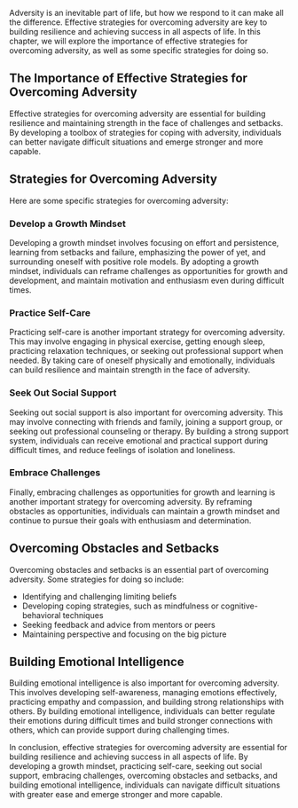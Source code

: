 
Adversity is an inevitable part of life, but how we respond to it can make all the difference. Effective strategies for overcoming adversity are key to building resilience and achieving success in all aspects of life. In this chapter, we will explore the importance of effective strategies for overcoming adversity, as well as some specific strategies for doing so.

The Importance of Effective Strategies for Overcoming Adversity
---------------------------------------------------------------

Effective strategies for overcoming adversity are essential for building resilience and maintaining strength in the face of challenges and setbacks. By developing a toolbox of strategies for coping with adversity, individuals can better navigate difficult situations and emerge stronger and more capable.

Strategies for Overcoming Adversity
-----------------------------------

Here are some specific strategies for overcoming adversity:

### Develop a Growth Mindset

Developing a growth mindset involves focusing on effort and persistence, learning from setbacks and failure, emphasizing the power of yet, and surrounding oneself with positive role models. By adopting a growth mindset, individuals can reframe challenges as opportunities for growth and development, and maintain motivation and enthusiasm even during difficult times.

### Practice Self-Care

Practicing self-care is another important strategy for overcoming adversity. This may involve engaging in physical exercise, getting enough sleep, practicing relaxation techniques, or seeking out professional support when needed. By taking care of oneself physically and emotionally, individuals can build resilience and maintain strength in the face of adversity.

### Seek Out Social Support

Seeking out social support is also important for overcoming adversity. This may involve connecting with friends and family, joining a support group, or seeking out professional counseling or therapy. By building a strong support system, individuals can receive emotional and practical support during difficult times, and reduce feelings of isolation and loneliness.

### Embrace Challenges

Finally, embracing challenges as opportunities for growth and learning is another important strategy for overcoming adversity. By reframing obstacles as opportunities, individuals can maintain a growth mindset and continue to pursue their goals with enthusiasm and determination.

Overcoming Obstacles and Setbacks
---------------------------------

Overcoming obstacles and setbacks is an essential part of overcoming adversity. Some strategies for doing so include:

* Identifying and challenging limiting beliefs
* Developing coping strategies, such as mindfulness or cognitive-behavioral techniques
* Seeking feedback and advice from mentors or peers
* Maintaining perspective and focusing on the big picture

Building Emotional Intelligence
-------------------------------

Building emotional intelligence is also important for overcoming adversity. This involves developing self-awareness, managing emotions effectively, practicing empathy and compassion, and building strong relationships with others. By building emotional intelligence, individuals can better regulate their emotions during difficult times and build stronger connections with others, which can provide support during challenging times.

In conclusion, effective strategies for overcoming adversity are essential for building resilience and achieving success in all aspects of life. By developing a growth mindset, practicing self-care, seeking out social support, embracing challenges, overcoming obstacles and setbacks, and building emotional intelligence, individuals can navigate difficult situations with greater ease and emerge stronger and more capable.
